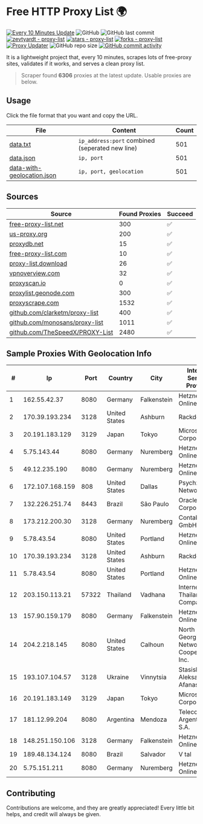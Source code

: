 
# Free HTTP Proxy List 🌍

[![Every 10 Minutes Update](https://github.com/mertguvencli/http-proxy-list/actions/workflows/main.yml/badge.svg?branch=main)](https://github.com/mertguvencli/http-proxy-list/actions/workflows/main.yml)
![GitHub](https://img.shields.io/github/license/mertguvencli/http-proxy-list)
![GitHub last commit](https://img.shields.io/github/last-commit/mertguvencli/http-proxy-list)
[![zevtyardt - proxy-list](https://img.shields.io/static/v1?label=zevtyardt&message=proxy-list&color=blue&logo=github)](https://github.com/zevtyardt/proxy-list "Go to GitHub repo")
[![stars - proxy-list](https://img.shields.io/github/stars/zevtyardt/proxy-list?style=social)](https://github.com/zevtyardt/proxy-list)
[![forks - proxy-list](https://img.shields.io/github/forks/zevtyardt/proxy-list?style=social)](https://github.com/zevtyardt/proxy-list)
[![Proxy Updater](https://github.com/zevtyardt/proxy-list/workflows/Proxy%20Updater/badge.svg)](https://github.com/zevtyardt/proxy-list/actions?query=workflow:"Proxy+Updater")
![GitHub repo size](https://img.shields.io/github/repo-size/zevtyardt/proxy-list)
[![GitHub commit activity](https://img.shields.io/github/commit-activity/m/zevtyardt/proxy-list?logo=commits)](https://github.com/zevtyardt/proxy-list/commits/main)

It is a lightweight project that, every 10 minutes, scrapes lots of free-proxy sites, validates if it works, and serves a clean proxy list.

> Scraper found **6306** proxies at the latest update. Usable proxies are below.

## Usage

Click the file format that you want and copy the URL.

|File|Content|Count|
|----|-------|-----|
|[data.txt](https://raw.githubusercontent.com/mertguvencli/http-proxy-list/main/proxy-list/data.txt)|`ip_address:port` combined (seperated new line)|501|
|[data.json](https://raw.githubusercontent.com/mertguvencli/http-proxy-list/main/proxy-list/data.json)|`ip, port`|501|
|[data-with-geolocation.json](https://raw.githubusercontent.com/mertguvencli/http-proxy-list/main/proxy-list/data-with-geolocation.json)|`ip, port, geolocation`|501|

## Sources

|Source|Found Proxies|Succeed|
|------|-------------|-------|
|[free-proxy-list.net](https://free-proxy-list.net)|300|✅|
|[us-proxy.org](https://www.us-proxy.org)|200|✅|
|[proxydb.net](http://proxydb.net)|15|✅|
|[free-proxy-list.com](https://free-proxy-list.com/?page=&port=&type%5B%5D=http&type%5B%5D=https&up_time=0&search=Search)|10|✅|
|[proxy-list.download](https://www.proxy-list.download/HTTP)|26|✅|
|[vpnoverview.com](https://vpnoverview.com/privacy/anonymous-browsing/free-proxy-servers)|32|✅|
|[proxyscan.io](https://www.proxyscan.io)|0|✅|
|[proxylist.geonode.com](https://proxylist.geonode.com/api/proxy-list?limit=300&page=1&sort_by=lastChecked&sort_type=desc&protocols=http,https)|300|✅|
|[proxyscrape.com](https://api.proxyscrape.com/v2/?request=displayproxies&protocol=http&timeout=10000&country=all&ssl=all&anonymity=all)|1532|✅|
|[github.com/clarketm/proxy-list](https://raw.githubusercontent.com/clarketm/proxy-list/master/proxy-list-raw.txt)|400|✅|
|[github.com/monosans/proxy-list](https://raw.githubusercontent.com/monosans/proxy-list/main/proxies/http.txt)|1011|✅|
|[github.com/TheSpeedX/PROXY-List](https://raw.githubusercontent.com/TheSpeedX/PROXY-List/master/http.txt)|2480|✅|


## Sample Proxies With Geolocation Info

|#|Ip|Port|Country|City|Internet Service Provider|
|-|--|----|-------|----|-------------------------|
|1|162.55.42.37|8080|Germany|Falkenstein|Hetzner Online GmbH|
|2|170.39.193.234|3128|United States|Ashburn|Rackdog, LLC|
|3|20.191.183.129|3129|Japan|Tokyo|Microsoft Corporation|
|4|5.75.143.44|8080|Germany|Nuremberg|Hetzner Online GmbH|
|5|49.12.235.190|8080|Germany|Nuremberg|Hetzner Online GmbH|
|6|172.107.168.159|808|United States|Dallas|Psychz Networks|
|7|132.226.251.74|8443|Brazil|São Paulo|Oracle Corporation|
|8|173.212.200.30|3128|Germany|Nuremberg|Contabo GmbH|
|9|5.78.43.54|8080|United States|Portland|Hetzner Online GmbH|
|10|170.39.193.234|3128|United States|Ashburn|Rackdog, LLC|
|11|5.78.43.54|8080|United States|Portland|Hetzner Online GmbH|
|12|203.150.113.21|57322|Thailand|Vadhana|Internet Thailand Company Ltd.|
|13|157.90.159.179|8080|Germany|Falkenstein|Hetzner Online GmbH|
|14|204.2.218.145|8080|United States|Calhoun|North Georgia Network Cooperative, Inc.|
|15|193.107.104.57|3128|Ukraine|Vinnytsia|Stasishen Aleksandr Afanasiyovich|
|16|20.191.183.149|3129|Japan|Tokyo|Microsoft Corporation|
|17|181.12.99.204|8080|Argentina|Mendoza|Telecom Argentina S.A.|
|18|148.251.150.106|3128|Germany|Falkenstein|Hetzner Online GmbH|
|19|189.48.134.124|8080|Brazil|Salvador|V tal|
|20|5.75.151.211|8080|Germany|Nuremberg|Hetzner Online GmbH|



## Contributing

Contributions are welcome, and they are greatly appreciated! Every
little bit helps, and credit will always be given.

